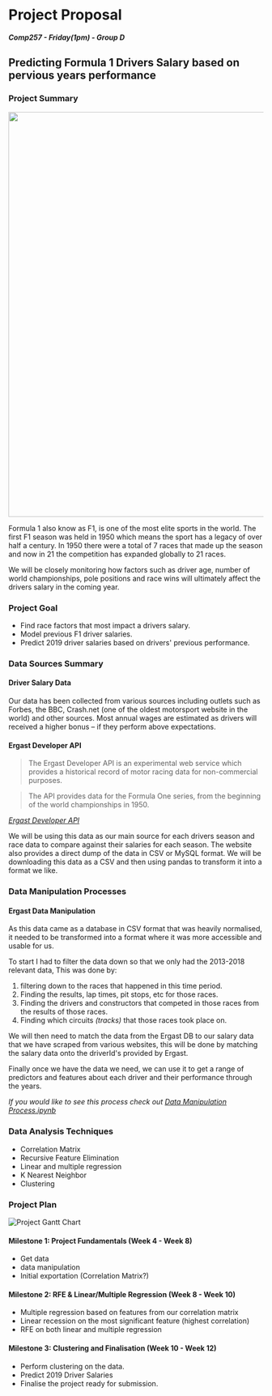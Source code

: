 # Project Proposal
***Comp257 - Friday(1pm) - Group D***

## Predicting Formula 1 Drivers Salary based on pervious years performance

### Project Summary

<img src="https://upload.wikimedia.org/wikipedia/commons/thumb/3/33/F1.svg/799px-F1.svg.png" width=800 />

Formula 1 also know as F1, is one of the most elite sports in the world. The first F1 season was held in 1950 which means the sport has a legacy of over half a century. In 1950 there were a total of 7 races that made up the season and now in 21 the competition has expanded globally to 21 races.

We will be closely monitoring how factors such as driver age, number of world championships, pole positions and race wins will ultimately affect the drivers salary in the coming year.

### Project Goal
- Find race factors that most impact a drivers salary.
- Model previous F1 driver salaries.
- Predict 2019 driver salaries based on drivers' previous performance.

### Data Sources Summary
#### Driver Salary Data
Our data has been collected from various sources including outlets such as Forbes, the BBC, Crash.net (one of the oldest motorsport website in the world) and other sources. Most annual wages are estimated as drivers will received a higher bonus – if they perform above expectations.

#### Ergast Developer API
> The Ergast Developer API is an experimental web service which provides a historical record of motor racing data for non-commercial purposes.

> The API provides data for the Formula One series, from the beginning of the world championships in 1950.

*[Ergast Developer API](http://ergast.com/mrd/?fbclid=IwAR1giD7DxhujDLdjom8lL1WDPRCjpK2LVBegBVZ8NldsKuaTjnY1ndtZI_I)*

We will be using this data as our main source for each drivers season and race data to compare against their salaries for each season. The website also provides a direct dump of the data in CSV or MySQL format. We will be downloading this data as a CSV and then using pandas to transform it into a format we like.

### Data Manipulation Processes
#### Ergast Data Manipulation
As this data came as a database in CSV format that was heavily normalised, it needed to be transformed into a format where it was more accessible and usable for us.

To start I had to filter the data down so that we only had the 2013-2018 relevant data, This was done by:
1. filtering down to the races that happened in this time period.
2. Finding the results, lap times, pit stops, etc for those races.
3. Finding the drivers and constructors that competed in those races from the results of those races.
4. Finding which circuits *(tracks)* that those races took place on.

We will then need to match the data from the Ergast DB to our salary data that we have scraped from various websites, this will be done by matching the salary data onto the driverId's provided by Ergast.

Finally once we have the data we need, we can use it to get a range of predictors and features about each driver and their performance through the years.

*If you would like to see this process check out [Data Manipulation Process.ipynb](https://github.com/MQCOMP257/data-science-project-comp_pract_02-fri-1pm-_group-d/blob/master/Data%20Manipulation%20Process.ipynb)*



### Data Analysis Techniques
- Correlation Matrix
- Recursive Feature Elimination
- Linear and multiple regression
- K Nearest Neighbor
- Clustering

### Project Plan
![Project Gantt Chart](https://i.imgur.com/lSSQLb8.png)

#### Milestone 1: Project Fundamentals (Week 4 - Week 8)
- Get data
- data manipulation
- Initial exportation (Correlation Matrix?)

#### Milestone 2: RFE & Linear/Multiple Regression (Week 8 - Week 10)
- Multiple regression based on features from our correlation matrix
- Linear recession on the most significant feature (highest correlation)
- RFE on both linear and multiple regression

#### Milestone 3: Clustering and Finalisation (Week 10 - Week 12)
- Perform clustering on the data.
- Predict 2019 Driver Salaries
- Finalise the project ready for submission.
